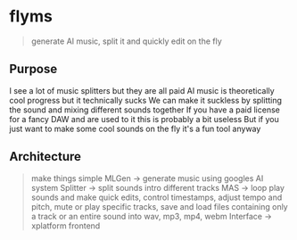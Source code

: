 # flyms
> generate AI music, split it and quickly edit on the fly

## Purpose
I see a lot of music splitters but they are all paid
AI music is theoretically cool progress but it technically sucks
We can make it suckless by splitting the sound and mixing different sounds together
If you have a paid license for a fancy DAW and are used to it this is probably a bit useless
But if you just want to make some cool sounds on the fly it's a fun tool anyway

## Architecture
> make things simple 
MLGen -> generate music using googles AI system
Splitter -> split sounds intro different tracks
MAS -> loop play sounds and make quick edits, control timestamps, adjust tempo and pitch, mute or play specific tracks,
    save and load files containing only a track or an entire sound  into wav, mp3, mp4, webm
Interface -> xplatform frontend
